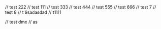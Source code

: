 // test 222
// test 111
// test 333
// test 444
// test 555
// test 666
// test 7
// test 8
// t 9sadasdad
// t1111

// test dmo
//
as
